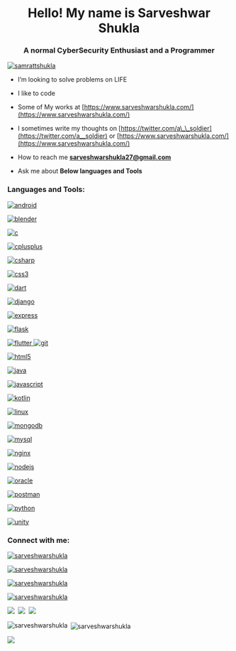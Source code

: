 <h1 align="center">Hello!  My name is Sarveshwar Shukla</h1>  
<h3 align="center">A normal CyberSecurity Enthusiast and a Programmer</h3>  
  
  <!-- <br>  -->
<p align="left"> <a href="https://twitter.com/a__soldier" target="blank"><img src="https://img.shields.io/twitter/follow/a__soldier?logo=twitter&style=for-the-badge" alt="samrattshukla" /></a> </p>  


- I’m looking to solve problems on LIFE

- I like to code
- Some of My works at [https://www.sarveshwarshukla.com/](https://www.sarveshwarshukla.com/)
- I sometimes write my thoughts on [https://twitter.com/a\_\_soldier](https://twitter.com/a__soldier) or [https://www.sarveshwarshukla.com/](https://www.sarveshwarshukla.com/)
- How to reach me **sarveshwarshukla27@gmail.com**
- Ask me about **Below languages and Tools**

<h3 align="left">Languages and Tools:</h3>  
<p align="left"> <a href="https://developer.android.com" target="_blank" rel="noreferrer"> <img src="https://img.shields.io/badge/Android-3DDC84?style=for-the-badge&logo=android&logoColor=white" alt="android"/> </a>

<a href="https://www.blender.org/" target="_blank" rel="noreferrer"> <img src="https://img.shields.io/badge/blender-%23F5792A.svg?style=for-the-badge&logo=blender&logoColor=white" alt="blender" /> </a> 

<a href="https://www.cprogramming.com/" target="_blank" rel="noreferrer"> <img src="https://img.shields.io/badge/c-%2300599C.svg?style=for-the-badge&logo=c&logoColor=white" alt="c" /> </a> 

<a href="https://isocpp.org/" target="_blank" rel="noreferrer"> <img src="https://img.shields.io/badge/c++-%2300599C.svg?style=for-the-badge&logo=c%2B%2B&logoColor=white" alt="cplusplus"  /> </a>

<a href="https://docs.microsoft.com/en-us/dotnet/csharp/" target="_blank" rel="noreferrer"> <img src="https://img.shields.io/badge/C%23-239120?style=for-the-badge&logo=c-sharp&logoColor=white" alt="csharp"  /> </a> 

<a href="https://www.w3schools.com/css/" target="_blank" rel="noreferrer"> <img src="https://raw.githubusercontent.com/devicons/devicon/master/icons/css3/css3-original-wordmark.svg" alt="css3"  /> </a> 

<a href="https://dart.dev" target="_blank" rel="noreferrer"> <img src="https://www.vectorlogo.zone/logos/dartlang/dartlang-icon.svg" alt="dart"  /> </a> 

<a href="https://www.djangoproject.com/" target="_blank" rel="noreferrer"> <img src="https://raw.githubusercontent.com/devicons/devicon/master/icons/django/django-original.svg" alt="django"  /> </a> 

<a href="https://expressjs.com" target="_blank" rel="noreferrer"> <img src="https://raw.githubusercontent.com/devicons/devicon/master/icons/express/express-original-wordmark.svg" alt="express"  /> </a> 

<a href="https://flask.palletsprojects.com/" target="_blank" rel="noreferrer"> <img src="https://www.vectorlogo.zone/logos/pocoo_flask/pocoo_flask-icon.svg" alt="flask"  /> </a> 

<a href="https://flutter.dev" target="_blank" rel="noreferrer"> <img src="https://www.vectorlogo.zone/logos/flutterio/flutterio-icon.svg" alt="flutter"  /> </a> <a href="https://git-scm.com/" target="_blank" rel="noreferrer"> <img src="https://www.vectorlogo.zone/logos/git-scm/git-scm-icon.svg" alt="git"  /> </a> 

<a href="https://www.w3.org/html/" target="_blank" rel="noreferrer"> <img src="https://raw.githubusercontent.com/devicons/devicon/master/icons/html5/html5-original-wordmark.svg" alt="html5"  /> </a> 

<a href="https://www.java.com" target="_blank" rel="noreferrer"> <img src="https://raw.githubusercontent.com/devicons/devicon/master/icons/java/java-original.svg" alt="java"  /> </a> 

<a href="https://developer.mozilla.org/en-US/docs/Web/JavaScript" target="_blank" rel="noreferrer"> <img src="https://raw.githubusercontent.com/devicons/devicon/master/icons/javascript/javascript-original.svg" alt="javascript"  /> </a> 

<a href="https://kotlinlang.org" target="_blank" rel="noreferrer"> <img src="https://www.vectorlogo.zone/logos/kotlinlang/kotlinlang-icon.svg" alt="kotlin"  /> </a> 

<a href="https://www.linux.org/" target="_blank" rel="noreferrer"> <img src="https://raw.githubusercontent.com/devicons/devicon/master/icons/linux/linux-original.svg" alt="linux"  /> </a> 

<a href="https://www.mongodb.com/" target="_blank" rel="noreferrer"> <img src="https://raw.githubusercontent.com/devicons/devicon/master/icons/mongodb/mongodb-original-wordmark.svg" alt="mongodb"  /> </a> 

<a href="https://www.mysql.com/" target="_blank" rel="noreferrer"> <img src="https://raw.githubusercontent.com/devicons/devicon/master/icons/mysql/mysql-original-wordmark.svg" alt="mysql"  /> </a> 

<a href="https://www.nginx.com" target="_blank" rel="noreferrer"> <img src="https://raw.githubusercontent.com/devicons/devicon/master/icons/nginx/nginx-original.svg" alt="nginx"  /> </a> 

<a href="https://nodejs.org" target="_blank" rel="noreferrer"> <img src="https://raw.githubusercontent.com/devicons/devicon/master/icons/nodejs/nodejs-original-wordmark.svg" alt="nodejs"  /> </a> 

<a href="https://www.oracle.com/" target="_blank" rel="noreferrer"> <img src="https://raw.githubusercontent.com/devicons/devicon/master/icons/oracle/oracle-original.svg" alt="oracle"  /> </a> 

<a href="https://postman.com" target="_blank" rel="noreferrer"> <img src="https://www.vectorlogo.zone/logos/getpostman/getpostman-icon.svg" alt="postman"  /> </a> 

<a href="https://www.python.org" target="_blank" rel="noreferrer"> <img src="https://raw.githubusercontent.com/devicons/devicon/master/icons/python/python-original.svg" alt="python"  /> </a> 

<a href="https://unity.com/" target="_blank" rel="noreferrer"> <img src="https://www.vectorlogo.zone/logos/unity3d/unity3d-icon.svg" alt="unity"  /> </a> </p>

<!-- Connect with me -->
<h3 align="left">Connect with me:</h3>  
<p align="left" >

<a href = "https://twitter.com/a__soldier"> <img src = "https://img.shields.io/badge/Twitter-1DA1F2?style=for-the-badge&logo=twitter&logoColor=white" alt="sarveshwarshukla" /> </a>

<a href = "https://in.linkedin.com/in/sarveshwar-shukla"> <img src = "https://img.shields.io/badge/LinkedIn-0077B5?style=for-the-badge&logo=linkedin&logoColor=white" alt="sarveshwarshukla" /> </a>

<a href="https://www.hackerrank.com/SarveshwarShukla" ><img src="https://img.shields.io/badge/-Hackerrank-2EC866?style=for-the-badge&logo=HackerRank&logoColor=white" alt="sarveshwarshukla" /></a>

<a href="https://www.leetcode.com/SarveshwarShukla" ><img  src="https://img.shields.io/badge/LeetCode-000000?style=for-the-badge&logo=LeetCode&logoColor=#d16c06" alt="sarveshwarshukla" /></a>

<img  src="https://img.shields.io/badge/html5%20-%23e34f26.svg?&style=for-the-badge&logo=html5&logoColor=white"  />&nbsp;&nbsp;<img  src="https://img.shields.io/badge/html5-%23E34F26.svg?style=for-the-badge&logo=html5&logoColor=white"  />&nbsp;&nbsp;<img  src="https://img.shields.io/badge/JavaScript-F7DF1E?style=for-the-badge&logo=javascript&logoColor=black"  />&nbsp;&nbsp; </p>

<!-- Github stats -->
<p><img align="left" src="https://github-readme-stats.vercel.app/api/top-langs/?username=SarveshwarShukla&theme=blue-green&show_icons=true&locale=en&layout=compact" alt="sarveshwarshukla" /></p>

<p>&nbsp;<img align="center" src="https://github-readme-stats.vercel.app/api?username=SarveshwarShukla&theme=blue-green" alt="sarveshwarshukla" /></p>  
  
<p><img align="center" src="https://github-readme-streak-stats.herokuapp.com/?user=SarveshwarShukla&theme=blue-green" /></p>
